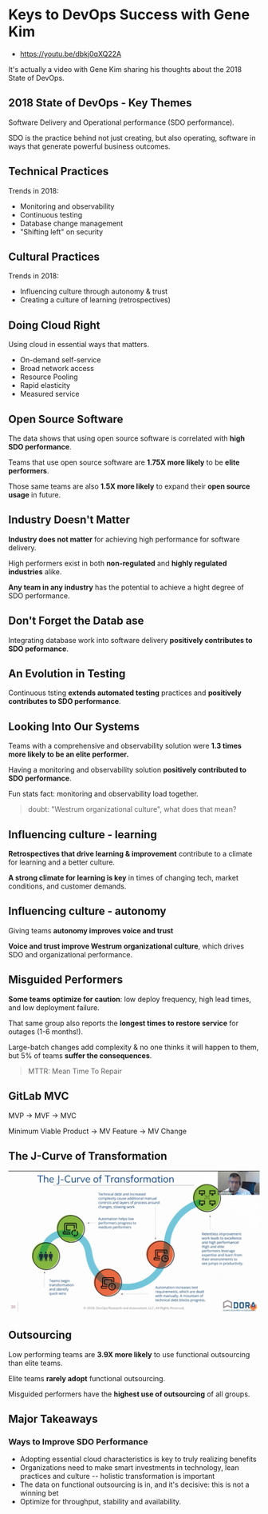 # Keys to DevOps Success with Gene Kim

- <https://youtu.be/dbkj0qXQ22A>

It's actually a video with Gene Kim sharing his thoughts about the 2018 State of DevOps.

## 2018 State of DevOps - Key Themes

Software Delivery and Operational performance (SDO performance).

SDO is the practice behind not just creating, but also operating, software in ways that generate powerful business outcomes.

## Technical Practices

Trends in 2018:

- Monitoring and observability
- Continuous testing
- Database change management
- "Shifting left" on security

## Cultural Practices

Trends in 2018:

- Influencing culture through autonomy & trust
- Creating a culture of learning (retrospectives)

## Doing Cloud Right

Using cloud in essential ways that matters.

- On-demand self-service
- Broad network access
- Resource Pooling
- Rapid elasticity
- Measured service

## Open Source Software

The data shows that using open source software is correlated with **high SDO performance**.

Teams that use open source software are **1.75X more likely** to be **elite performers**.

Those same teams are also **1.5X more likely** to expand their **open source usage** in future.


## Industry Doesn't Matter

**Industry does not matter** for achieving high performance for software delivery.

High performers exist in both **non-regulated** and **highly regulated industries** alike.

**Any team in any industry** has the potential to achieve a hight degree of SDO performance.



## Don't Forget the Datab ase

Integrating database work into software delivery **positively contributes to SDO peformance**.


## An Evolution in Testing

Continuous tsting **extends automated testing** practices and **positively contributes to SDO performance**.


## Looking Into Our Systems

Teams with a comprehensive and observability solution were **1.3 times more likely to be an elite performer.**

Having a monitoring and observability solution **positively contributed to SDO performance**.

Fun stats fact: monitoring and observability load together.

> doubt: "Westrum organizational culture", what does that mean?


## Influencing culture - learning

**Retrospectives that drive learning & improvement** contribute to a climate for learning and a better culture.

**A strong climate for learning is key** in times of changing tech, market conditions, and customer demands.


## Influencing culture - autonomy

Giving teams **autonomy improves voice and trust**

**Voice and trust improve Westrum organizational culture**, which drives SDO and organizational performance.


## Misguided Performers

**Some teams optimize for caution**: low deploy frequency, high lead times, and low deployment failure.

That same group also reports the **longest times to restore service** for outages (1-6 months!).

Large-batch changes add complexity & no one thinks it will happen to them, but 5% of teams **suffer the consequences**.

> MTTR: Mean Time To Repair


## GitLab MVC

MVP -> MVF -> MVC

Minimum Viable Product -> MV Feature -> MV Change


## The J-Curve of Transformation

![J-Curve](img/jcurve.png)



## Outsourcing

Low performing teams are **3.9X more likely** to use functional outsourcing than elite teams.

Elite teams **rarely adopt** functional outsourcing.

Misguided performers have the **highest use of outsourcing** of all groups.


## Major Takeaways

### Ways to Improve SDO Performance

- Adopting essential cloud characteristics is key to truly realizing benefits
- Organizations need to make smart investments in technology, lean practices and culture -- holistic transformation is important
- The data on functional outsourcing is in, and it's decisive: this is not a winning bet
- Optimize for throughput, stability and availability.

